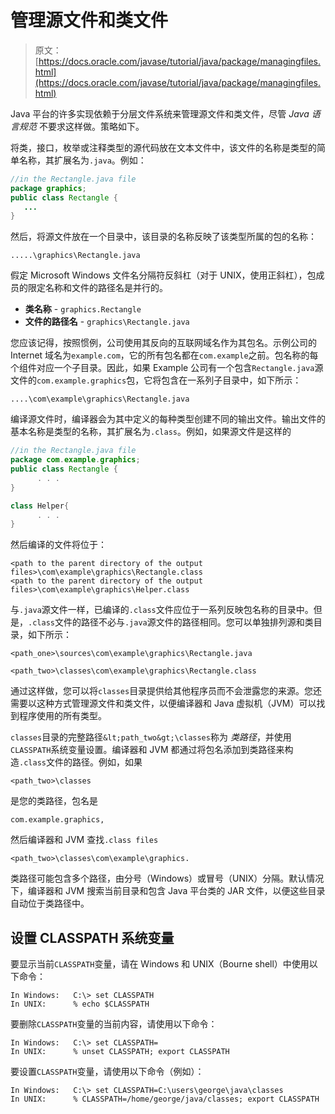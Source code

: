 # 管理源文件和类文件

> 原文： [https://docs.oracle.com/javase/tutorial/java/package/managingfiles.html](https://docs.oracle.com/javase/tutorial/java/package/managingfiles.html)

Java 平台的许多实现依赖于分层文件系统来管理源文件和类文件，尽管 _Java 语言规范_ 不要求这样做。策略如下。

将类，接口，枚举或注释类型的源代码放在文本文件中，该文件的名称是类型的简单名称，其扩展名为`.java`。例如：

```java
//in the Rectangle.java file 
package graphics;
public class Rectangle {
   ... 
}
```

然后，将源文件放在一个目录中，该目录的名称反映了该类型所属的包的名称：

```
.....\graphics\Rectangle.java
```

假定 Microsoft Windows 文件名分隔符反斜杠（对于 UNIX，使用正斜杠），包成员的限定名称和文件的路径名是并行的。

*   **类名称** - `graphics.Rectangle`
*   **文件的路径名** - `graphics\Rectangle.java`

您应该记得，按照惯例，公司使用其反向的互联网域名作为其包名。示例公司的 Internet 域名为`example.com`，它的所有包名都在`com.example`之前。包名称的每个组件对应一个子目录。因此，如果 Example 公司有一个包含`Rectangle.java`源文件的`com.example.graphics`包，它将包含在一系列子目录中，如下所示：

```
....\com\example\graphics\Rectangle.java
```

编译源文件时，编译器会为其中定义的每种类型创建不同的输出文件。输出文件的基本名称是类型的名称，其扩展名为`.class`。例如，如果源文件是这样的

```java
//in the Rectangle.java file
package com.example.graphics;
public class Rectangle {
      . . . 
}

class Helper{
      . . . 
}
```

然后编译的文件将位于：

```
<path to the parent directory of the output files>\com\example\graphics\Rectangle.class
<path to the parent directory of the output files>\com\example\graphics\Helper.class
```

与`.java`源文件一样，已编译的`.class`文件应位于一系列反映包名称的目录中。但是，`.class`文件的路径不必与`.java`源文件的路径相同。您可以单独排列源和类目录，如下所示：

```
<path_one>\sources\com\example\graphics\Rectangle.java

<path_two>\classes\com\example\graphics\Rectangle.class
```

通过这样做，您可以将`classes`目录提供给其他程序员而不会泄露您的来源。您还需要以这种方式管理源文件和类文件，以便编译器和 Java 虚拟机（JVM）可以找到程序使用的所有类型。

`classes`目录的完整路径`&lt;path_two&gt;\classes`称为 _类路径_，并使用`CLASSPATH`系统变量设置。编译器和 JVM 都通过将包名添加到类路径来构造`.class`文件的路径。例如，如果

```
<path_two>\classes
```

是您的类路径，包名是

```
com.example.graphics,
```

然后编译器和 JVM 查找`.class files`

```
<path_two>\classes\com\example\graphics.
```

类路径可能包含多个路径，由分号（Windows）或冒号（UNIX）分隔。默认情况下，编译器和 JVM 搜索当前目录和包含 Java 平台类的 JAR 文件，以便这些目录自动位于类路径中。

## 设置 CLASSPATH 系统变量

要显示当前`CLASSPATH`变量，请在 Windows 和 UNIX（Bourne shell）中使用以下命令：

```
In Windows:   C:\> set CLASSPATH
In UNIX:      % echo $CLASSPATH
```

要删除`CLASSPATH`变量的当前内容，请使用以下命令：

```
In Windows:   C:\> set CLASSPATH=
In UNIX:      % unset CLASSPATH; export CLASSPATH
```

要设置`CLASSPATH`变量，请使用以下命令（例如）：

```
In Windows:   C:\> set CLASSPATH=C:\users\george\java\classes
In UNIX:      % CLASSPATH=/home/george/java/classes; export CLASSPATH
```